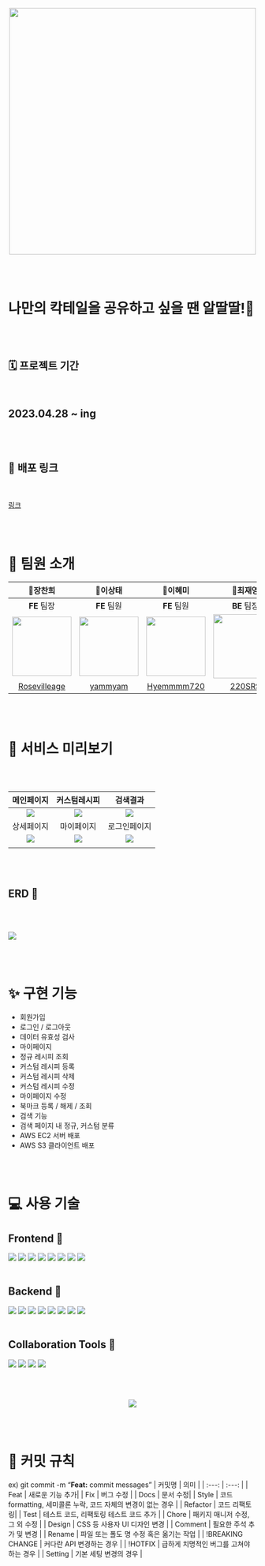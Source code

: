 <!-- # Team. 알딸딸🍷 -->

<br /> <br />

<p align="center">
<img src="./fe/src/images/loginLogo.png" width="500px">
</p>
<br /> <br />

# 나만의 칵테일을 공유하고 싶을 땐 알딸딸!🤪

<br /> <br />

## 🗓️ 프로젝트 기간

<br />

## 2023.04.28 ~ ing

<br /><br />

## 🔗 배포 링크

<br /><br />
<a href='http://resevilleage-bukit.s3-website.ap-northeast-2.amazonaws.com/'>링크</a>

<br /><br />

# 🍯 팀원 소개

|                                                        👑**장찬희**                                                         |                                                        🐝**이상태**                                                         |                                                                 🐝**이혜미**                                                                  |                                                  👑**최재영**                                                  |                                                  🐝**노유선**                                                  |                                                        🐝**허윤영**                                                         |
| :-------------------------------------------------------------------------------------------------------------------------: | :-------------------------------------------------------------------------------------------------------------------------: | :-------------------------------------------------------------------------------------------------------------------------------------------: | :------------------------------------------------------------------------------------------------------------: | :------------------------------------------------------------------------------------------------------------: | :-------------------------------------------------------------------------------------------------------------------------: |
|                                                         **FE** 팀장                                                         |                                                         **FE** 팀원                                                         |                                                                  **FE** 팀원                                                                  |                                                  **BE** 팀장                                                   |                                                  **BE** 팀원                                                   |                                                         **BE** 팀원                                                         |
| <img src="https://cdn.discordapp.com/attachments/1101356645201756252/1110503446106361866/2023-05-23_6.43.49.png" width=120> | <img src="https://cdn.discordapp.com/attachments/1101356645201756252/1110503782862815302/2745CA33597BEE892B.png" width=120> | <img src="https://cdn.discordapp.com/attachments/1101356645201756252/1110503483020427314/KakaoTalk_Photo_2023-05-23-18-43-58.jpeg" width=120> | <img src="https://cdn.discordapp.com/attachments/1101356645201756252/1110504909759058021/image.png" width=130> | <img src="https://cdn.discordapp.com/attachments/1101356645201756252/1110502771641307176/image.png" width=120> | <img src="https://cdn.discordapp.com/attachments/1101356645201756252/1110503856808402995/2023-05-23_6.45.44.png" width=110> |
|                                       [Rosevilleage](https://github.com/Rosevilleage)                                       |                                            [yammyam](https://github.com/yammyam)                                            |                                                  [Hyemmmm720](https://github.com/Hyemmmm720)                                                  |                                      [220SRS](https://github.com/220SRS)                                       |                                     [YUSUNRO](https://github.com/YUSUNRO)                                      |                                            [Heo-y-y](https://github.com/Heo-y-y)                                            |

<br /><br />

# 🎨 서비스 미리보기

<br /><br />

|                                              메인페이지                                              |                                             커스텀레시피                                             |                                               검색결과                                               |
| :--------------------------------------------------------------------------------------------------: | :--------------------------------------------------------------------------------------------------: | :--------------------------------------------------------------------------------------------------: |
| <img src="https://cdn.discordapp.com/attachments/1080711452421275668/1110787546067255296/image.png"> | <img src="https://cdn.discordapp.com/attachments/1101356615816454204/1110593791930413127/image.png"> | <img src="https://cdn.discordapp.com/attachments/1080711452421275668/1110788067805102130/image.png"> |
|                                              상세페이지                                              |                                              마이페이지                                              |                                             로그인페이지                                             |
|                                 <img src="https://cdn.discordapp.com/attachments/1101356615816454204/1110594510943158382/image.png">                                          |                            <img src="https://cdn.discordapp.com/attachments/1080711452421275668/1110787933037932594/image.png">                                           |                <img src="https://cdn.discordapp.com/attachments/1101356615816454204/1110595051958050816/image.png">                                             |
| |  | |

<br /><br />

## ERD 🔧

<br /><br />

<img src='https://cdn.discordapp.com/attachments/1101393500278370354/1110532572238336081/image.png'>

<br /><br />

# ✨ 구현 기능

- 회원가입<br>
- 로그인 / 로그아웃<br>
- 데이터 유효성 검사<br>
- 마이페이지<br>
- 정규 레시피 조회<br>
- 커스텀 레시피 등록<br>
- 커스텀 레시피 삭제<br>
- 커스텀 레시피 수정<br>
- 마이페이지 수정<br>
- 북마크 등록 / 해제 / 조회<br>
- 검색 기능<br>
- 검색 페이지 내 정규, 커스텀 분류<br>
- AWS EC2 서버 배포<br>
- AWS S3 클라이언트 배포<br>

<br /> <br />

# 💻 사용 기술

## Frontend 🥳

<img src="https://img.shields.io/badge/Javascript-F7DF1E?style=for-the-badge&logo=javascript&logoColor=white">
<img src="https://img.shields.io/badge/createreactapp-09D3AC?style=for-the-badge&logo=createreactapp&logoColor=white">
<img src="https://img.shields.io/badge/typescript-3178C6?style=for-the-badge&logo=typescript&logoColor=white">
<img src="https://img.shields.io/badge/reactquery-FF4154?style=for-the-badge&logo=reactquery&logoColor=white">
<img src="https://img.shields.io/badge/reactrouter-CA4245?style=for-the-badge&logo=reactrouter&logoColor=white">
<img src="https://img.shields.io/badge/styledcomponents-DB7093?style=for-the-badge&logo=styledcomponents&logoColor=white">
<img src="https://img.shields.io/badge/axios-000000?style=for-the-badge&logo=axios&logoColor=white">
<img src="https://img.shields.io/badge/redux-764ABC?style=for-the-badge&logo=redux&logoColor=white">
<br /><br />

## Backend 🤩

<img src="https://img.shields.io/badge/Java 11-1E8CBE?style=for-the-badge&logo=Java 11&logoColor=white">
<img src="https://img.shields.io/badge/amazonec2-FF9900?style=for-the-badge&logo=amazonec2&logoColor=white">
<img src="https://img.shields.io/badge/docker-2496ED?style=for-the-badge&logo=docker&logoColor=white">
<img src="https://img.shields.io/badge/springboot-6DB33F?style=for-the-badge&logo=springboot&logoColor=white">
<img src="https://img.shields.io/badge/mysql-4479A1?style=for-the-badge&logo=mysql&logoColor=white">
<img src="https://img.shields.io/badge/springsecurity-6DB33F?style=for-the-badge&logo=springsecurity&logoColor=white">
<img src="https://img.shields.io/badge/amazonaws-232F3E?style=for-the-badge&logo=amazonaws&logoColor=white">
<img src="https://img.shields.io/badge/jsonwebtokens-000000?style=for-the-badge&logo=jsonwebtokens&logoColor=white">
<br /><br />

## Collaboration Tools 🤝

<img src="https://img.shields.io/badge/github-181717?style=for-the-badge&logo=github&logoColor=white"> 
<img src="https://img.shields.io/badge/git-F05032?style=for-the-badge&logo=git&logoColor=white"> 
<img src="https://img.shields.io/badge/discord-5865F2?style=for-the-badge&-logo=discord&logoColor=white">
<img src="https://img.shields.io/badge/notion-000000?style=for-the-badge&logo=notion&logoColor=white">

<br /><br />

<p align="center">
<img src="./fe/src/images/Stackarchitecture.png" >
</p>

<br /><br />

# 🤖 커밋 규칙

ex) git commit -m “**Feat:** commit messages”
| 커밋명 | 의미 |
| :---: | :---: |
| Feat | 새로운 기능 추가|
| Fix | 버그 수정 |
| Docs | 문서 수정|
| Style | 코드 formatting, 세미콜론 누락, 코드 자체의 변경이 없는 경우 |
| Refactor | 코드 리팩토링|
| Test | 테스트 코드, 리팩토링 테스트 코드 추가 |
| Chore | 패키지 매니저 수정, 그 외 수정 |
| Design | CSS 등 사용자 UI 디자인 변경 |
| Comment | 필요한 주석 추가 및 변경 |
| Rename | 파일 또는 폴도 명 수정 혹은 옮기는 작업 |
| !BREAKING CHANGE | 커다란 API 변경하는 경우 |
| !HOTFIX | 급하게 치명적인 버그를 고쳐야 하는 경우 |
| Setting | 기본 세팅 변경의 경우 |
